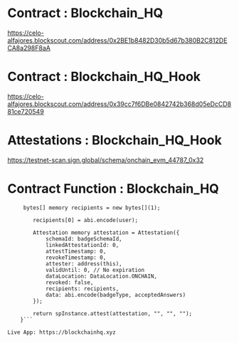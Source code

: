 # Contract :  Blockchain_HQ

https://celo-alfajores.blockscout.com/address/0x2BE1b8482D30b5d67b380B2C812DECA8a298F8aA 

# Contract :  Blockchain_HQ_Hook 

https://celo-alfajores.blockscout.com/address/0x39cc7f6DBe0842742b368d05eDcCD881ce720549 

# Attestations : Blockchain_HQ_Hook

https://testnet-scan.sign.global/schema/onchain_evm_44787_0x32

# Contract Function :   Blockchain_HQ 

```function attest(address user, string memory badgeType, uint256 acceptedAnswers) internal returns (uint64) {
     bytes[] memory recipients = new bytes[](1);

        recipients[0] = abi.encode(user);

        Attestation memory attestation = Attestation({
            schemaId: badgeSchemaId,
            linkedAttestationId: 0,
            attestTimestamp: 0,
            revokeTimestamp: 0,
            attester: address(this),
            validUntil: 0, // No expiration
            dataLocation: DataLocation.ONCHAIN,
            revoked: false,
            recipients: recipients,
            data: abi.encode(badgeType, acceptedAnswers)
        });

        return spInstance.attest(attestation, "", "", "");
    }```

Live App: https://blockchainhq.xyz

 


